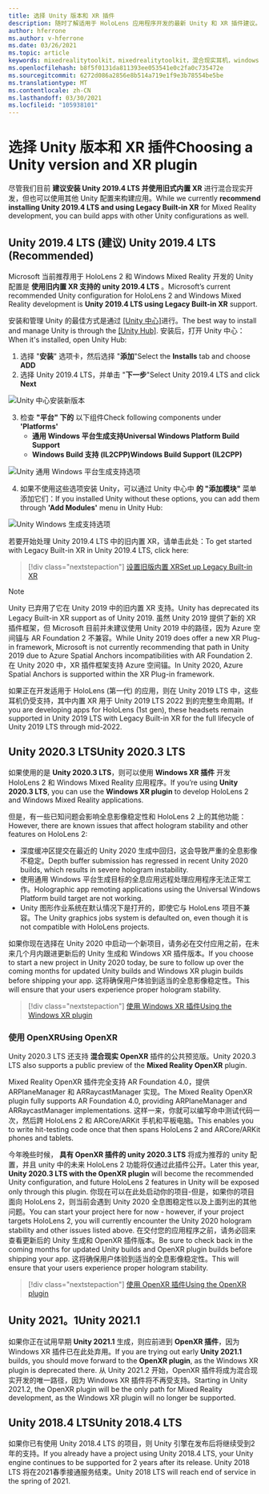```yaml
---
title: 选择 Unity 版本和 XR 插件
description: 随时了解适用于 HoloLens 应用程序开发的最新 Unity 和 XR 插件建议。
author: hferrone
ms.author: v-hferrone
ms.date: 03/26/2021
ms.topic: article
keywords: mixedrealitytoolkit，mixedrealitytoolkit，混合现实耳机，windows mixed reality 耳机，虚拟现实耳机，unity
ms.openlocfilehash: b8f5f0131da811393ee053541e0c2fa0c735472e
ms.sourcegitcommit: 6272d086a2856e8b514a719e1f9e3b78554be5be
ms.translationtype: MT
ms.contentlocale: zh-CN
ms.lasthandoff: 03/30/2021
ms.locfileid: "105938101"
---
```

# <a name="choosing-a-unity-version-and-xr-plugin"></a><span data-ttu-id="d2331-104">选择 Unity 版本和 XR 插件</span><span class="sxs-lookup"><span data-stu-id="d2331-104">Choosing a Unity version and XR plugin</span></span>

<span data-ttu-id="d2331-105">尽管我们目前 **建议安装 Unity 2019.4 LTS 并使用旧式内置 XR** 进行混合现实开发，但也可以使用其他 Unity 配置来构建应用。</span><span class="sxs-lookup"><span data-stu-id="d2331-105">While we currently **recommend installing Unity 2019.4 LTS and using Legacy Built-in XR** for Mixed Reality development, you can build apps with other Unity configurations as well.</span></span>

## <a name="unity-20194-lts-recommended"></a><span data-ttu-id="d2331-106">Unity 2019.4 LTS (建议) </span><span class="sxs-lookup"><span data-stu-id="d2331-106">Unity 2019.4 LTS (Recommended)</span></span>

<span data-ttu-id="d2331-107">Microsoft 当前推荐用于 HoloLens 2 和 Windows Mixed Reality 开发的 Unity 配置是 **使用旧内置 XR 支持的 unity 2019.4 LTS** 。</span><span class="sxs-lookup"><span data-stu-id="d2331-107">Microsoft’s current recommended Unity configuration for HoloLens 2 and Windows Mixed Reality development is **Unity 2019.4 LTS using Legacy Built-in XR** support.</span></span>

<span data-ttu-id="d2331-108">安装和管理 Unity 的最佳方式是通过 <a href="https://unity3d.com/get-unity/download" target="_blank">[Unity 中心]</a>进行。</span><span class="sxs-lookup"><span data-stu-id="d2331-108">The best way to install and manage Unity is through the <a href="https://unity3d.com/get-unity/download" target="_blank">[Unity Hub]</a>.</span></span> <span data-ttu-id="d2331-109">安装后，打开 Unity 中心：</span><span class="sxs-lookup"><span data-stu-id="d2331-109">When it's installed, open Unity Hub:</span></span>

1. <span data-ttu-id="d2331-110">选择 "**安装**" 选项卡，然后选择 "**添加**"</span><span class="sxs-lookup"><span data-stu-id="d2331-110">Select the **Installs** tab and choose **ADD**</span></span>
2. <span data-ttu-id="d2331-111">选择 Unity 2019.4 LTS，并单击 "**下一步**"</span><span class="sxs-lookup"><span data-stu-id="d2331-111">Select Unity 2019.4 LTS and click **Next**</span></span>

![Unity 中心安装新版本](images/unity-hub-img-01.png)

3. <span data-ttu-id="d2331-113">检查 **"平台" 下的** 以下组件</span><span class="sxs-lookup"><span data-stu-id="d2331-113">Check following components under **'Platforms'**</span></span>
    * <span data-ttu-id="d2331-114">**通用 Windows 平台生成支持**</span><span class="sxs-lookup"><span data-stu-id="d2331-114">**Universal Windows Platform Build Support**</span></span> 
    * <span data-ttu-id="d2331-115">**Windows Build 支持 (IL2CPP)**</span><span class="sxs-lookup"><span data-stu-id="d2331-115">**Windows Build Support (IL2CPP)**</span></span>

![Unity 通用 Windows 平台生成支持选项](../images/Unity_Install_Option_UWP.png)

4. <span data-ttu-id="d2331-117">如果不使用这些选项安装 Unity，可以通过 Unity 中心中 **的 "添加模块"** 菜单添加它们：</span><span class="sxs-lookup"><span data-stu-id="d2331-117">If you installed Unity without these options, you can add them through **'Add Modules'** menu in Unity Hub:</span></span>

![Unity Windows 生成支持选项](../images/Unity_Install_Option_UWP2.png)

<span data-ttu-id="d2331-119">若要开始处理 Unity 2019.4 LTS 中的旧内置 XR，请单击此处：</span><span class="sxs-lookup"><span data-stu-id="d2331-119">To get started with Legacy Built-in XR in Unity 2019.4 LTS, click here:</span></span>

> [!div class="nextstepaction"]
> [<span data-ttu-id="d2331-120">设置旧版内置 XR</span><span class="sxs-lookup"><span data-stu-id="d2331-120">Set up Legacy Built-in XR</span></span>](legacy-xr-support.md)

> [!NOTE]
> <span data-ttu-id="d2331-121">Unity 已弃用了它在 Unity 2019 中的旧内置 XR 支持。</span><span class="sxs-lookup"><span data-stu-id="d2331-121">Unity has deprecated its Legacy Built-in XR support as of Unity 2019.</span></span>  <span data-ttu-id="d2331-122">虽然 Unity 2019 提供了新的 XR 插件框架，但 Microsoft 目前并未建议使用 Unity 2019 中的路径，因为 Azure 空间锚与 AR Foundation 2 不兼容。</span><span class="sxs-lookup"><span data-stu-id="d2331-122">While Unity 2019 does offer a new XR Plug-in framework, Microsoft is not currently recommending that path in Unity 2019 due to Azure Spatial Anchors incompatibilities with AR Foundation 2.</span></span>  <span data-ttu-id="d2331-123">在 Unity 2020 中，XR 插件框架支持 Azure 空间锚。</span><span class="sxs-lookup"><span data-stu-id="d2331-123">In Unity 2020, Azure Spatial Anchors is supported within the XR Plug-in framework.</span></span>

<span data-ttu-id="d2331-124">如果正在开发适用于 HoloLens (第一代) 的应用，则在 Unity 2019 LTS 中，这些耳机仍受支持，其中内置 XR 用于 Unity 2019 LTS 2022 到的完整生命周期。</span><span class="sxs-lookup"><span data-stu-id="d2331-124">If you are developing apps for HoloLens (1st gen), these headsets remain supported in Unity 2019 LTS with Legacy Built-in XR for the full lifecycle of Unity 2019 LTS through mid-2022.</span></span>

## <a name="unity-20203-lts"></a><span data-ttu-id="d2331-125">Unity 2020.3 LTS</span><span class="sxs-lookup"><span data-stu-id="d2331-125">Unity 2020.3 LTS</span></span> 

<span data-ttu-id="d2331-126">如果使用的是 **Unity 2020.3 LTS**，则可以使用 **Windows XR 插件** 开发 HoloLens 2 和 Windows Mixed Reality 应用程序。</span><span class="sxs-lookup"><span data-stu-id="d2331-126">If you’re using **Unity 2020.3 LTS**, you can use the **Windows XR plugin** to develop HoloLens 2 and Windows Mixed Reality applications.</span></span>

<span data-ttu-id="d2331-127">但是，有一些已知问题会影响全息影像稳定性和 HoloLens 2 上的其他功能：</span><span class="sxs-lookup"><span data-stu-id="d2331-127">However, there are known issues that affect hologram stability and other features on HoloLens 2:</span></span> 

* <span data-ttu-id="d2331-128">深度缓冲区提交在最近的 Unity 2020 生成中回归，这会导致严重的全息影像不稳定。</span><span class="sxs-lookup"><span data-stu-id="d2331-128">Depth buffer submission has regressed in recent Unity 2020 builds, which results in severe hologram instability.</span></span>
* <span data-ttu-id="d2331-129">使用通用 Windows 平台生成目标的全息应用远程处理应用程序无法正常工作。</span><span class="sxs-lookup"><span data-stu-id="d2331-129">Holographic app remoting applications using the Universal Windows Platform build target are not working.</span></span>
* <span data-ttu-id="d2331-130">Unity 图形作业系统在默认情况下是打开的，即使它与 HoloLens 项目不兼容。</span><span class="sxs-lookup"><span data-stu-id="d2331-130">The Unity graphics jobs system is defaulted on, even though it is not compatible with HoloLens projects.</span></span>

<span data-ttu-id="d2331-131">如果你现在选择在 Unity 2020 中启动一个新项目，请务必在交付应用之前，在未来几个月内跟进更新后的 Unity 生成和 Windows XR 插件版本。</span><span class="sxs-lookup"><span data-stu-id="d2331-131">If you choose to start a new project in Unity 2020 today, be sure to follow up over the coming months for updated Unity builds and Windows XR plugin builds before shipping your app.</span></span>  <span data-ttu-id="d2331-132">这将确保用户体验到适当的全息影像稳定性。</span><span class="sxs-lookup"><span data-stu-id="d2331-132">This will ensure that your users experience proper hologram stability.</span></span>

> [!div class="nextstepaction"]
> [<span data-ttu-id="d2331-133">使用 Windows XR 插件</span><span class="sxs-lookup"><span data-stu-id="d2331-133">Using the Windows XR plugin</span></span>](windows-xr-plugin.md)

### <a name="using-openxr"></a><span data-ttu-id="d2331-134">使用 OpenXR</span><span class="sxs-lookup"><span data-stu-id="d2331-134">Using OpenXR</span></span>

<span data-ttu-id="d2331-135">Unity 2020.3 LTS 还支持 **混合现实 OpenXR** 插件的公共预览版。</span><span class="sxs-lookup"><span data-stu-id="d2331-135">Unity 2020.3 LTS also supports a public preview of the **Mixed Reality OpenXR** plugin.</span></span>

<span data-ttu-id="d2331-136">Mixed Reality OpenXR 插件完全支持 AR Foundation 4.0，提供 ARPlaneManager 和 ARRaycastManager 实现。</span><span class="sxs-lookup"><span data-stu-id="d2331-136">The Mixed Reality OpenXR plugin fully supports AR Foundation 4.0, providing ARPlaneManager and ARRaycastManager implementations.</span></span> <span data-ttu-id="d2331-137">这样一来，你就可以编写命中测试代码一次，然后跨 HoloLens 2 和 ARCore/ARKit 手机和平板电脑。</span><span class="sxs-lookup"><span data-stu-id="d2331-137">This enables you to write hit-testing code once that then spans HoloLens 2 and ARCore/ARKit phones and tablets.</span></span> 

<span data-ttu-id="d2331-138">今年晚些时候， **具有 OpenXR 插件的 unity 2020.3 LTS** 将成为推荐的 unity 配置，并且 unity 中的未来 HoloLens 2 功能将仅通过此插件公开。</span><span class="sxs-lookup"><span data-stu-id="d2331-138">Later this year, **Unity 2020.3 LTS with the OpenXR plugin** will become the recommended Unity configuration, and future HoloLens 2 features in Unity will be exposed only through this plugin.</span></span>  <span data-ttu-id="d2331-139">你现在可以在此处启动你的项目-但是，如果你的项目面向 HoloLens 2，则当前会遇到 Unity 2020 全息图稳定性以及上面列出的其他问题。</span><span class="sxs-lookup"><span data-stu-id="d2331-139">You can start your project here for now - however, if your project targets HoloLens 2, you will currently encounter the Unity 2020 hologram stability and other issues listed above.</span></span>  <span data-ttu-id="d2331-140">在交付您的应用程序之前，请务必回来查看更新后的 Unity 生成和 OpenXR 插件版本。</span><span class="sxs-lookup"><span data-stu-id="d2331-140">Be sure to check back in the coming months for updated Unity builds and OpenXR plugin builds before shipping your app.</span></span>  <span data-ttu-id="d2331-141">这将确保用户体验到适当的全息影像稳定性。</span><span class="sxs-lookup"><span data-stu-id="d2331-141">This will ensure that your users experience proper hologram stability.</span></span> 

> [!div class="nextstepaction"]
> [<span data-ttu-id="d2331-142">使用 OpenXR 插件</span><span class="sxs-lookup"><span data-stu-id="d2331-142">Using the OpenXR plugin</span></span>](openxr-getting-started.md)

## <a name="unity-20211"></a><span data-ttu-id="d2331-143">Unity 2021。1</span><span class="sxs-lookup"><span data-stu-id="d2331-143">Unity 2021.1</span></span>

<span data-ttu-id="d2331-144">如果你正在试用早期 **Unity 2021.1** 生成，则应前进到 **OpenXR 插件**，因为 Windows XR 插件已在此处弃用。</span><span class="sxs-lookup"><span data-stu-id="d2331-144">If you are trying out early **Unity 2021.1** builds, you should move forward to the **OpenXR plugin**, as the Windows XR plugin is deprecated there.</span></span>  <span data-ttu-id="d2331-145">从 Unity 2021.2 开始，OpenXR 插件将成为混合现实开发的唯一路径，因为 Windows XR 插件将不再受支持。</span><span class="sxs-lookup"><span data-stu-id="d2331-145">Starting in Unity 2021.2, the OpenXR plugin will be the only path for Mixed Reality development, as the Windows XR plugin will no longer be supported.</span></span>

## <a name="unity-20184-lts"></a><span data-ttu-id="d2331-146">Unity 2018.4 LTS</span><span class="sxs-lookup"><span data-stu-id="d2331-146">Unity 2018.4 LTS</span></span>

<span data-ttu-id="d2331-147">如果你已有使用 Unity 2018.4 LTS 的项目，则 Unity 引擎在发布后将继续受到2年的支持。</span><span class="sxs-lookup"><span data-stu-id="d2331-147">If you already have a project using Unity 2018.4 LTS, your Unity engine continues to be supported for 2 years after its release.</span></span>  <span data-ttu-id="d2331-148">Unity 2018 LTS 将在2021春季接通服务结束。</span><span class="sxs-lookup"><span data-stu-id="d2331-148">Unity 2018 LTS will reach end of service in the spring of 2021.</span></span>
